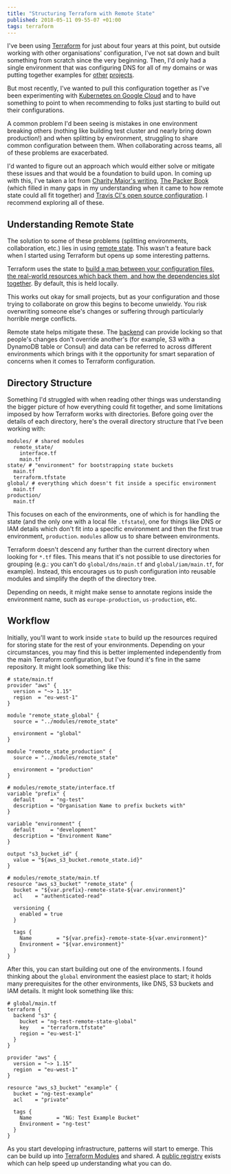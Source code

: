```yaml
---
title: "Structuring Terraform with Remote State"
published: 2018-05-11 09-55-07 +01:00
tags: terraform
---
```


I've been using [Terraform][] for just about four years at this point, but
outside working with other organisations' configuration, I've not sat down and
built something from scratch since the very beginning. Then, I'd only had a
single environment that was configuring DNS for all of my domains or was
putting together examples for [other][terraform-aws-vpc]
[projects][k8s-gcloud].

But most recently, I've wanted to pull this configuration together as I've been
experimenting with [Kubernetes on Google Cloud][k8s-gcloud] and to have
something to point to when recommending to folks just starting to build out
their configurations.

A common problem I'd been seeing is mistakes in one environment breaking others
(nothing like building test cluster and nearly bring down production!) and when
splitting by environment, struggling to share common configuration between
them. When collaborating across teams, all of these problems are exacerbated.

I'd wanted to figure out an approach which would either solve or mitigate these
issues and that would be a foundation to build upon. In coming up with this,
I've taken a lot from [Charity Major's writing][charity-terraform], [The Packer
Book][packer-book] (which filled in many gaps in my understanding when it came
to how remote state could all fit together) and
[Travis CI's open source configuration][travis-terraform]. I recommend
exploring all of these.

## Understanding Remote State

The solution to some of these problems (splitting environments, collaboration,
etc.) lies in using [remote state][]. This wasn't a feature back when I started
using Terraform but opens up some interesting patterns.

Terraform uses the state to [build a map between your configuration files, the
real-world resources which back them, and how the dependencies slot
together][state-purpose]. By default, this is held locally.

This works out okay for small projects, but as your configuration and those
trying to collaborate on grow this begins to become unwieldy. You risk
overwriting someone else's changes or suffering through particularly horrible
merge conflicts.

Remote state helps mitigate these. The [backend][] can provide locking so that
people's changes don't override another's (for example, S3 with a DynamoDB
table or Consul) and data can be referred to across different environments
which brings with it the opportunity for smart separation of concerns when it
comes to Terraform configuration.

## Directory Structure

Something I'd struggled with when reading other things was understanding the
bigger picture of how everything could fit together, and some limitations
imposed by how Terraform works with directories. Before going over the details
of each directory, here's the overall directory structure that I've been
working with:

```
modules/ # shared modules
  remote_state/
    interface.tf
    main.tf
state/ # "environment" for bootstrapping state buckets
  main.tf
  terraform.tfstate
global/ # everything which doesn't fit inside a specific environment
  main.tf
production/
  main.tf
```

This focuses on each of the environments, one of which is for handling the
state (and the only one with a local file `.tfstate`), one for things like DNS
or IAM details which don't fit into a specific environment and then the first
true environment, `production`. `modules` allow us to share between
environments.

Terraform doesn't descend any further than the current directory when looking
for `*.tf` files. This means that it's not possible to use directories for
grouping (e.g.: you can't do `global/dns/main.tf` and `global/iam/main.tf`, for
example). Instead, this encourages us to push configuration into reusable
modules and simplify the depth of the directory tree.

Depending on needs, it might make sense to annotate regions inside the
environment name, such as `europe-production`, `us-production`, etc.

## Workflow

Initially, you'll want to work inside `state` to build up the resources
required for storing state for the rest of your environments. Depending on your
circumstances, you may find this is better implemented independently from the
main Terraform configuration, but I've found it's fine in the same repository.
It might look something like this:

```
# state/main.tf
provider "aws" {
  version = "~> 1.15"
  region  = "eu-west-1"
}

module "remote_state_global" {
  source = "../modules/remote_state"

  environment = "global"
}

module "remote_state_production" {
  source = "../modules/remote_state"

  environment = "production"
}
```

```
# modules/remote_state/interface.tf
variable "prefix" {
  default     = "ng-test"
  description = "Organisation Name to prefix buckets with"
}

variable "environment" {
  default     = "development"
  description = "Environment Name"
}

output "s3_bucket_id" {
  value = "${aws_s3_bucket.remote_state.id}"
}

# modules/remote_state/main.tf
resource "aws_s3_bucket" "remote_state" {
  bucket = "${var.prefix}-remote-state-${var.environment}"
  acl    = "authenticated-read"

  versioning {
    enabled = true
  }

  tags {
    Name        = "${var.prefix}-remote-state-${var.environment}"
    Environment = "${var.environment}"
  }
}
```

After this, you can start building out one of the environments. I found
thinking about the `global` environment the easiest place to start; it holds
many prerequisites for the other environments, like DNS, S3 buckets and IAM
details. It might look something like this:

```
# global/main.tf
terraform {
  backend "s3" {
    bucket = "ng-test-remote-state-global"
    key    = "terraform.tfstate"
    region = "eu-west-1"
  }
}

provider "aws" {
  version = "~> 1.15"
  region  = "eu-west-1"
}

resource "aws_s3_bucket" "example" {
  bucket = "ng-test-example"
  acl    = "private"

  tags {
    Name        = "NG: Test Example Bucket"
    Environment = "ng-test"
  }
}
```

As you start developing infrastructure, patterns will start to emerge. This can
be build up into [Terraform Modules][] and shared. A [public registry][] exists
which can help speed up understanding what you can do.

[Terraform]: https://www.terraform.io
[terraform-aws-vpc]: /posts/terraform-aws-vpc.html
[k8s-gcloud]: /posts/kubernetes-terraform-google-cloud.html
[charity-terraform]: https://charity.wtf/tag/terraform/
[packer-book]: https://terraformbook.com
[travis-terraform]: https://github.com/travis-ci/terraform-config
[remote state]: https://www.terraform.io/docs/state/index.html
[state-purpose]: https://www.terraform.io/docs/state/purpose.html
[backend]: https://www.terraform.io/docs/backends
[Terraform Modules]: https://www.terraform.io/docs/modules/usage.html
[public registry]: https://registry.terraform.io
